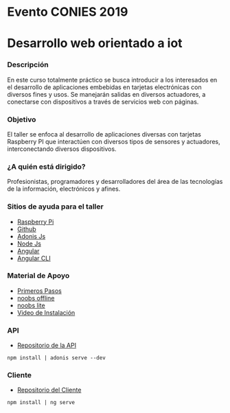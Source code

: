 # Evento CONIES 2019
<h1>Desarrollo web orientado a iot</h1>
<h3>Descripción</h3>
En este curso totalmente práctico se busca introducir a los interesados en el desarrollo de aplicaciones embebidas en tarjetas electrónicas con diversos fines y usos. Se manejarán salidas en diversos actuadores, a conectarse con dispositivos a través de servicios web con páginas.
<h3>Objetivo</h3>
El taller se enfoca al desarrollo de aplicaciones diversas con tarjetas Raspberry PI que interactúen con diversos tipos de sensores y actuadores, interconectando diversos dispositivos.
<h3>¿A quién está dirigido?</h3>
Profesionistas, programadores y desarrolladores del área de las tecnologías de la información, electrónicos y afines.

<h3>Sitios de ayuda para el taller</h3>
<ul>
  <li><a href="https://www.raspberrypi.org/">Raspberry Pi</a></li>
  <li><a href="https://github.com">Github</a></li>
  <li><a href="https://adonisjs.com/docs/4.1/about">Adonis Js</a></li>
  <li><a href="https://nodejs.org/es/">Node Js</a></li>
  <li><a href="https://angular.io/">Angular</a></li>
  <li><a href="https://cli.angular.io/">Angular CLI</a></li>  
</ul>

<h3>Material de Apoyo</h3>
<ul>
  <li><a href="https://projects.raspberrypi.org/en/projects/raspberry-pi-setting-up">Primeros Pasos</a></li>  
  <li><a href="https://downloads.raspberrypi.org/NOOBS_latest">noobs offline</a></li>
  <li><a href="https://downloads.raspberrypi.org/NOOBS_lite_latest">noobs lite</a></li>
  <li><a href="https://youtu.be/wjWZhV1v3Pk">Video de Instalación</a></li>
</ul>

<h3>API</h3>
<ul>
  <li><a href="https://github.com/igmarSR/api">Repositorio de la API</a></li>
</ul>
<code>npm install | adonis serve --dev </code>

<h3>Cliente</h3>
<ul>
  <li><a href="https://github.com/igmarSR/cliente">Repositorio del Cliente</a></li>
</ul>
<code>npm install | ng serve </code>

